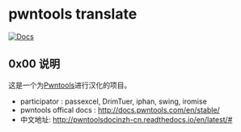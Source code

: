 # pwntools translate
[![Docs](https://readthedocs.org/projects/pwntoolsdocinzh-cn/badge/?version=latest)](http://pwntoolsdocinzh-cn.readthedocs.io/en/latest/?badge=latest)
## 0x00 说明

这是一个为[Pwntools](https://github.com/Gallopsled/pwntools)进行汉化的项目。

* participator : passexcel, DrimTuer, iphan, swing, iromise
* pwntools offical docs : http://docs.pwntools.com/en/stable/
* 中文地址: http://pwntoolsdocinzh-cn.readthedocs.io/en/latest/#

